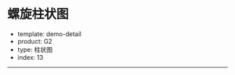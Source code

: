 # 螺旋柱状图

- template: demo-detail
- product: G2
- type: 柱状图
- index: 13
----

<script>
  var data = [];
  var n = 31;
  for(var i = 0;i<372;i++){
    var now = Date();
    data[i] = {};
    data[i].time = new Date(now).getTime()+i*1000*3600*24;
    var random = Math.floor(Math.random()*10);
    if(((i%n>2)&&(i%n < 4))||((i%n>=6)&&(i%n<7))){
      data[i].value = 30 + random*7;
    }else if((i%n>=4)&&(i%n<6)){
      data[i].value = 60 + random*8;
    }else{
      data[i].value = 10 + random*5;
    }
  }
  
  var chart = new G2.Chart({
    id: 'c1',
    width: 1000,
    height: 500
  });
  chart.source(data,{
    'time':{
      type:'timeCat',
      mask: 'yyyy.mm.dd'
    },
    'value':{
      min: 0
    }
  });
  chart.coord('helix',{
    startAngle: 0.5*Math.PI,
    endAngle: 12.5*Math.PI
  });
  chart.axis('time',{
    line:null        
  });
  chart.interval().position('time*value').color('value','#ffffff-#36B3C3').size(0.45);
  chart.render();

</script>
